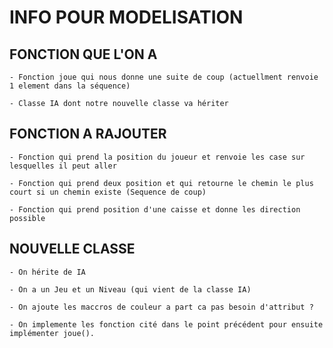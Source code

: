 # INFO POUR MODELISATION

## FONCTION QUE L'ON A

    - Fonction joue qui nous donne une suite de coup (actuellment renvoie 1 element dans la séquence)

    - Classe IA dont notre nouvelle classe va hériter

## FONCTION A RAJOUTER

    - Fonction qui prend la position du joueur et renvoie les case sur lesquelles il peut aller

    - Fonction qui prend deux position et qui retourne le chemin le plus court si un chemin existe (Sequence de coup)

    - Fonction qui prend position d'une caisse et donne les direction possible

## NOUVELLE CLASSE 

    - On hérite de IA

    - On a un Jeu et un Niveau (qui vient de la classe IA)

    - On ajoute les maccros de couleur a part ca pas besoin d'attribut ?

    - On implemente les fonction cité dans le point précédent pour ensuite implémenter joue().